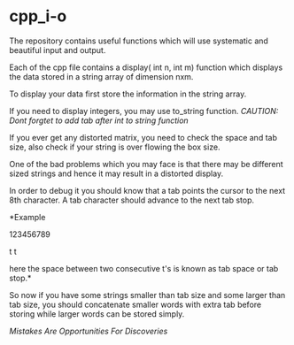 # cpp_i-o
The repository contains useful functions which will use systematic and beautiful input and output.

Each of the cpp file contains a display( int n, int m) function which displays the data stored in a string array of dimension nxm.

To display your data first store the information in the string array.

If you need to display integers, you may use to_string function. *CAUTION: Dont forgtet to add tab after int to string function*

If you ever get any distorted matrix, you need to check the space and tab size, also check if your string is over flowing the box size. 

One of the bad problems which you may face is that there may be different sized strings and hence it may result in a distorted display.

In order to debug it you should know that a tab points the cursor to the next 8th character. A tab character should advance to the next tab stop.

*Example

 123456789
 
 t       t
 
 here the space between two consecutive t's is known as tab space or tab stop.*
 
So now if you have some strings smaller than tab size and some larger than tab size, you should concatenate smaller words with extra tab before storing while larger words can be stored simply.

*Mistakes Are Opportunities For Discoveries*
